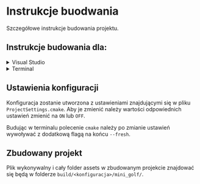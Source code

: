# Instrukcje buodwania

Szczegółowe instrukcje budowania projektu.

## Instrukcje budowania dla:

<details>
<summary>Visual Studio</summary>

Budowanie przy pomocy VS jest banalne. Wystarczy otworzyć projekt. VS sam znajdzie pliki CMake. Należy u góry wybrać jedynie rodzaj konfiguracji i plik wykonywalny. Następnie można zbudować projekt kombinacją klawiszy ctrl + shift + B, lub zbudować i uruchomić przyciskiem F5.

</details>

<details>
<summary>Terminal</summary>

Budowanie projektu odbywa się w dwóch prostych krokach:
1) Utworzenie konfiguracji przy pomocy CMake
2) Zbudowanie programu przy pomocy generatora Ninja

Krok 1 nie jest wymagany jeżeli od ostatniego zbudowania projektu wprowadzono wyłącznie zmiany do plików źródłowych (tzn. program zbuduje się poprawnie tak długo jak nie dodasz nowego pliku).

### (1) 

W folderze głównym projektu wydaj polecenie:

    cmake . --preset <konfiguracja>

gdzie dostępnymi (na systemach Linux i MacOS) konfiguracjami są:
- unixlike-gcc-debug
- unixlike-gcc-release
- unixlike-clang-debug
- unixlike-clang-release

### (2)

przejdź do folderu `build/<konfiguracja>/` i wywołaj polecenie:

    ninja

</details>

## Ustawienia konfiguracji

Konfiguracja zostanie utworzona z ustawieniami znajdującymi się w pliku `ProjectSettings.cmake`. Aby je zmienić należy wartości odpowiednich ustawień zmienić na `ON` lub `OFF`.

Budując w terminalu polecenie `cmake` należy po zmianie ustawień wywoływać z dodatkową flagą na końcu `--fresh`.

## Zbudowany projekt

Plik wykonywalny i cały folder assets w zbudowanym projekcie znajdować się będą w folderze `build/<konfiguracja>/mini_golf/`.

